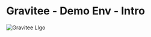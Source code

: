 # Gravitee - Demo Env - Intro

![Gravitee Llgo](https://docs.gravitee.io/images/gravitee-logo-cyan.svg)